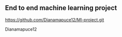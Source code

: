 ## End to end machine learning project

https://github.com/Dianamapuce12/Ml-project.git

Dianamapuce12
